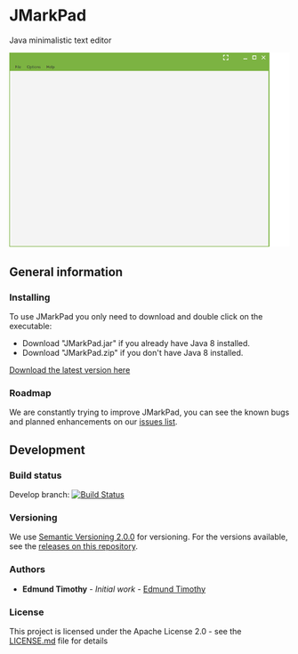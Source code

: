 # JMarkPad
Java minimalistic text editor

![](otherResources/readmeGif.gif)


## General information 

### Installing

To use JMarkPad you only need to download and double click on the executable:

* Download "JMarkPad.jar" if you already have Java 8 installed.
* Download "JMarkPad.zip" if you don't have Java 8 installed. 

[Download the latest version here](https://github.com/mayuso/JMarkPad/releases)

### Roadmap

We are constantly trying to improve JMarkPad, you can see the known bugs and planned enhancements on our [issues list](https://github.com/Edmundtimothy/JMarkPad/issues).

## Development

### Build status 
Develop branch: [![Build Status](https://travis-ci.org/mayuso/JMarkPad.svg?branch=develop)](https://github.com/Edmundtimothy/JMarkPad/branches)

### Versioning

We use [Semantic Versioning 2.0.0](http://semver.org/) for versioning. For the versions available, see the [releases on this repository](https://github.com/mayuso/JMarkPad/releases). 

### Authors

* **Edmund Timothy** - *Initial work* - [Edmund Timothy](https://github.com/Edmundtimothy)

### License

This project is licensed under the Apache License 2.0 - see the [LICENSE.md](LICENSE.md) file for details
